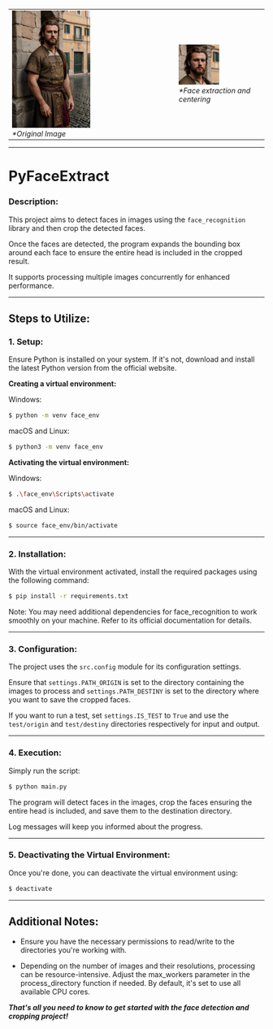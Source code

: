<table>
    <tr>
        <td> <!-- Primeira imagem e legenda -->
            <img src="original.png" width="49%" style="margin-right:2%;" />
            <br>
            <em>*Original Image</em>
        </td>
        <td> <!-- Segunda imagem e legenda -->
            <img src="faceExtract.png" width="49%" />
            <br>
            <em>*Face extraction and centering</em>
        </td>
    </tr>
</table>

---

# PyFaceExtract

### Description:

This project aims to detect faces in images using the `face_recognition` library and then crop the detected faces. 

Once the faces are detected, the program expands the bounding box around each face to ensure the entire head is included in the cropped result. 

It supports processing multiple images concurrently for enhanced performance.

---

## Steps to Utilize:

### 1. Setup:

Ensure Python is installed on your system. If it's not, download and install the latest Python version from the official website.

__Creating a virtual environment:__

Windows:
```bash
$ python -m venv face_env
```

macOS and Linux:
```bash
$ python3 -m venv face_env
```

__Activating the virtual environment:__

Windows:

```bash
$ .\face_env\Scripts\activate
```


macOS and Linux:
```bash
$ source face_env/bin/activate
```

---

### 2. Installation:

With the virtual environment activated, install the required packages using the following command:

```bash
$ pip install -r requirements.txt
```

Note: You may need additional dependencies for face_recognition to work smoothly on your machine. Refer to its official documentation for details.

---

### 3. Configuration:

The project uses the `src.config` module for its configuration settings. 

Ensure that `settings.PATH_ORIGIN` is set to the directory containing the images to process and `settings.PATH_DESTINY` is set to the directory where you want to save the cropped faces.

If you want to run a test, set `settings.IS_TEST` to `True` and use the `test/origin` and `test/destiny` directories respectively for input and output.

---

### 4. Execution:

Simply run the script:

```bash
$ python main.py
```

The program will detect faces in the images, crop the faces ensuring the entire head is included, and save them to the destination directory. 

Log messages will keep you informed about the progress.

---

### 5. Deactivating the Virtual Environment:

Once you're done, you can deactivate the virtual environment using:
```bash
$ deactivate
```

---

## Additional Notes:

- Ensure you have the necessary permissions to read/write to the directories you're working with.

- Depending on the number of images and their resolutions, processing can be resource-intensive. Adjust the max_workers parameter in the process_directory function if needed. By default, it's set to use all available CPU cores.

*__That's all you need to know to get started with the face detection and cropping project!__*